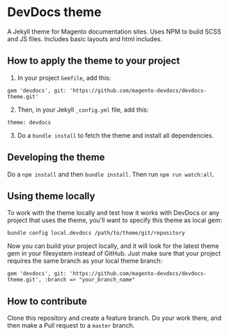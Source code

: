 # DevDocs theme

A Jekyll theme for Magento documentation sites. Uses NPM to build SCSS and JS files. Includes basic layouts and html includes.

## How to apply the theme to your project

1. In your project `Gemfile`, add this: 
```
gem 'devdocs', git: 'https://github.com/magento-devdocs/devdocs-theme.git'
```
2. Then, in your Jekyll `_config.yml` file, add this: 
```
theme: devdocs
```
3. Do a `bundle install` to fetch the theme and install all dependencies.


## Developing the theme

Do a `npm install` and then `bundle install`.
Then run `npm run watch:all`.


## Using theme locally

To work with the theme locally and test how it works with DevDocs or any project that uses the theme, you'll want to specify this theme as local gem:

```
bundle config local.devdocs /path/to/theme/git/repository
```

Now you can build your project locally, and it will look for the latest theme gem in your filesystem instead of GitHub. Just make sure that your project requires the same branch as your local theme branch:

```
gem 'devdocs', git: 'https://github.com/magento-devdocs/devdocs-theme.git', :branch => "your_branch_name"
```

## How to contribute

Clone this repository and create a feature branch. Do your work there, and then make a Pull request to a `master` branch.
